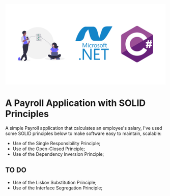 ﻿![alt technology](technology.png)

# A Payroll Application with SOLID Principles

A simple Payroll application that calculates an employee's salary, 
I've used some SOLID principles below to make software easy to maintain, scalable:

* Use of the Single Responsibility Principle;
* Use of the Open-Closed Principle;
* Use of the Dependency Inversion Principle;

## TO DO

* Use of the Liskov Substitution Principle;
* Use of the Interface Segregation Principle;

